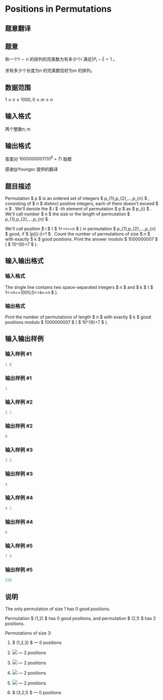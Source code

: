 # Positions in Permutations

## 题意翻译

## 题意

称一个$1\sim n$ 的排列的完美数为有多少个$i$ 满足$|P_i-i|=1$ 。

求有多少个长度为$n$ 的完美数恰好为$m$ 的排列。

## 数据范围

$1 \le n \le 1000,0 \le m \le n$

## 输入格式

两个整数$n,m$

## 输出格式

答案对 $1000000007 (10^9+7)$ 取模

感谢@Youngsc 提供的翻译

## 题目描述

Permutation $ p $ is an ordered set of integers $ p_{1},p_{2},...,p_{n} $ , consisting of $ n $ distinct positive integers, each of them doesn't exceed $ n $ . We'll denote the $ i $ -th element of permutation $ p $ as $ p_{i} $ . We'll call number $ n $ the size or the length of permutation $ p_{1},p_{2},...,p_{n} $ .

We'll call position $ i $ ( $ 1<=i<=n $ ) in permutation $ p_{1},p_{2},...,p_{n} $ good, if $ |p[i]-i|=1 $ . Count the number of permutations of size $ n $ with exactly $ k $ good positions. Print the answer modulo $ 1000000007 $ ( $ 10^{9}+7 $ ).

## 输入输出格式

### 输入格式

The single line contains two space-separated integers $ n $ and $ k $ ( $ 1<=n<=1000,0<=k<=n $ ).

### 输出格式

Print the number of permutations of length $ n $ with exactly $ k $ good positions modulo $ 1000000007 $ ( $ 10^{9}+7 $ ).

## 输入输出样例

### 输入样例 #1

```cpp
1 0

```
### 输出样例 #1

```cpp
1

```
### 输入样例 #2

```cpp
2 1

```
### 输出样例 #2

```cpp
0

```
### 输入样例 #3

```cpp
3 2

```
### 输出样例 #3

```cpp
4

```
### 输入样例 #4

```cpp
4 1

```
### 输出样例 #4

```cpp
6

```
### 输入样例 #5

```cpp
7 4

```
### 输出样例 #5

```cpp
328

```
## 说明

The only permutation of size 1 has 0 good positions.

Permutation $ (1,2) $ has 0 good positions, and permutation $ (2,1) $ has 2 positions.

Permutations of size 3:

1. $ (1,2,3) $ — 0 positions

2. ![](https://cdn.luogu.com.cn/upload/vjudge_pic/CF285E/0be2e55cf7a19e2daea8429a422511a827d2e236.png) — 2 positions

3. ![](https://cdn.luogu.com.cn/upload/vjudge_pic/CF285E/581bad7452cc25f3e2dca31dac99a205bf6361ef.png) — 2 positions

4. ![](https://cdn.luogu.com.cn/upload/vjudge_pic/CF285E/aad15ec07c7621cca60c3be370547e4457323e38.png) — 2 positions

5. ![](https://cdn.luogu.com.cn/upload/vjudge_pic/CF285E/b2a9b87daae026f62e110bd34347625817635c68.png) — 2 positions

6. $ (3,2,1) $ — 0 positions

